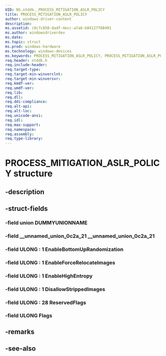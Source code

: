 ```yaml
---
UID: NS.ntddk._PROCESS_MITIGATION_ASLR_POLICY
title: PROCESS_MITIGATION_ASLR_POLICY
author: windows-driver-content
description: 
ms.assetid: c9c7c850-dadf-4ecc-a7a6-b84127f88491
ms.author: windowsdriverdev
ms.date: 
ms.topic: struct
ms.prod: windows-hardware
ms.technology: windows-devices
ms.keywords: PROCESS_MITIGATION_ASLR_POLICY, PROCESS_MITIGATION_ASLR_POLICY, *PPROCESS_MITIGATION_ASLR_POLICY
req.header: ntddk.h
req.include-header:
req.target-type:
req.target-min-winverclnt:
req.target-min-winversvr:
req.kmdf-ver:
req.umdf-ver:
req.lib:
req.dll:
req.ddi-compliance:
req.alt-api:
req.alt-loc:
req.unicode-ansi:
req.idl:
req.max-support:
req.namespace:
req.assembly:
req.type-library:
---
```


# PROCESS_MITIGATION_ASLR_POLICY structure

## -description



## -struct-fields

### -field union DUMMYUNIONNAME			
 	
### -field __unnamed_union_0c2a_21 __unnamed_union_0c2a_21			
 	
### -field ULONG  : 1 EnableBottomUpRandomization			
 	
### -field ULONG  : 1 EnableForceRelocateImages			
 	
### -field ULONG  : 1 EnableHighEntropy			
 	
### -field ULONG  : 1 DisallowStrippedImages			
 	
### -field ULONG  : 28 ReservedFlags			
 	
### -field ULONG Flags			
 	
## -remarks

## -see-also